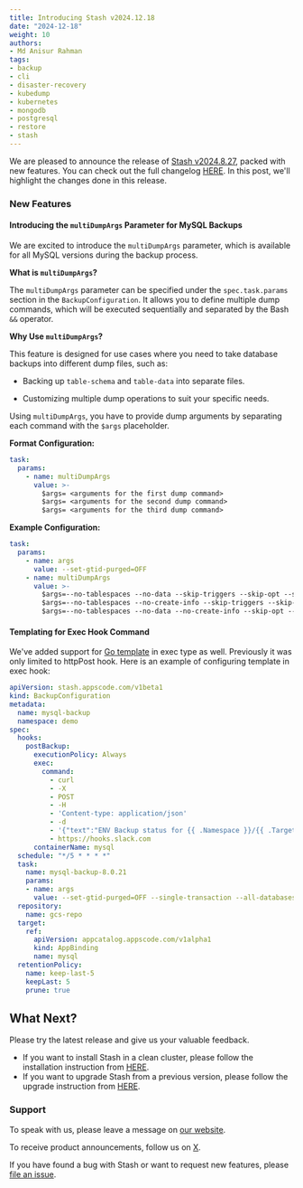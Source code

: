 ```yaml
---
title: Introducing Stash v2024.12.18
date: "2024-12-18"
weight: 10
authors:
- Md Anisur Rahman
tags:
- backup
- cli
- disaster-recovery
- kubedump
- kubernetes
- mongodb
- postgresql
- restore
- stash
---
```


We are pleased to announce the release of [Stash v2024.8.27](https://stash.run/docs/v2024.8.27/setup/), packed with new features. You can check out the full changelog [HERE](https://github.com/stashed/CHANGELOG/blob/master/releases/v2024.4.8/README.md). In this post, we'll highlight the changes done in this release.

### New Features

#### Introducing the `multiDumpArgs` Parameter for MySQL Backups

We are excited to introduce the `multiDumpArgs` parameter, which is available for all MySQL versions during the backup process.

**What is `multiDumpArgs`?**

The `multiDumpArgs` parameter can be specified under the `spec.task.params` section in the `BackupConfiguration`. It allows you to define multiple dump commands, which will be executed sequentially and separated by the Bash `&&` operator.

**Why Use `multiDumpArgs`?**

This feature is designed for use cases where you need to take database backups into different dump files, such as:

- Backing up `table-schema` and `table-data` into separate files.

- Customizing multiple dump operations to suit your specific needs.

Using `multiDumpArgs`, you have to provide dump arguments by separating each command with the `$args` placeholder.

**Format Configuration:**

```YAML
task:
  params:
    - name: multiDumpArgs
      value: >-
        $args= <arguments for the first dump command>  
        $args= <arguments for the second dump command>  
        $args= <arguments for the third dump command>  

```

**Example Configuration:**

```YAML
task:
  params:
    - name: args
      value: --set-gtid-purged=OFF
    - name: multiDumpArgs
      value: >-
        $args=--no-tablespaces --no-data --skip-triggers --skip-opt --single-transaction --create-options --disable-keys --extended-insert --set-charset --quick --databases playground  
        $args=--no-tablespaces --no-create-info --skip-triggers --skip-opt --single-transaction --create-options --disable-keys --extended-insert --set-charset --quick --ignore-table=playground.equipment --databases playground  
        $args=--no-tablespaces --no-data --no-create-info --skip-opt --single-transaction --create-options --disable-keys --extended-insert --set-charset --quick --databases playground
```

#### Templating for Exec Hook Command

We've added support for [Go template](https://pkg.go.dev/text/template) in exec type as well. Previously it was only limited to httpPost hook. Here is an example of configuring template in exec hook:

```yaml
apiVersion: stash.appscode.com/v1beta1
kind: BackupConfiguration
metadata:
  name: mysql-backup
  namespace: demo
spec:
  hooks:
    postBackup:
      executionPolicy: Always
      exec:
        command:
          - curl
          - -X
          - POST
          - -H
          - 'Content-type: application/json'
          - -d
          - '{"text":"ENV Backup status for {{ .Namespace }}/{{ .Target.Name }} Phase: {{ if eq .Status.Phase `Succeeded`}}Succeeded{{ else }}Failed. Reason: {{ .Status.Error }}{{ end}}."}'
          - https://hooks.slack.com
      containerName: mysql 
  schedule: "*/5 * * * *"
  task:
    name: mysql-backup-8.0.21
    params:
    - name: args
      value: --set-gtid-purged=OFF --single-transaction --all-databases
  repository:
    name: gcs-repo
  target:
    ref:
      apiVersion: appcatalog.appscode.com/v1alpha1
      kind: AppBinding
      name: mysql
  retentionPolicy:
    name: keep-last-5
    keepLast: 5
    prune: true
```

## What Next?

Please try the latest release and give us your valuable feedback.

- If you want to install Stash in a clean cluster, please follow the installation instruction from [HERE](https://stash.run/docs/latest/setup/).
- If you want to upgrade Stash from a previous version, please follow the upgrade instruction from [HERE](https://stash.run/docs/latest/setup/upgrade/).


### Support

To speak with us, please leave a message on [our website](https://appscode.com/contact/).

To receive product announcements, follow us on [X](https://twitter.com/KubeStash).

If you have found a bug with Stash or want to request new features, please [file an issue](https://github.com/stashed/project/issues/new).

